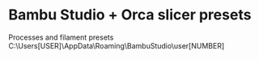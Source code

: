 # Bambu Studio + Orca slicer presets
Processes and filament presets
C:\Users\[USER]\AppData\Roaming\BambuStudio\user\[NUMBER]
